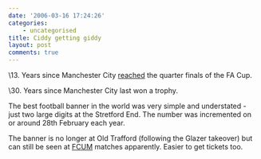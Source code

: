 ```yaml
---
date: '2006-03-16 17:24:26'
categories:
    - uncategorised
title: Ciddy getting giddy
layout: post
comments: true
---
```


\13. Years since Manchester City
[reached](http://news.bbc.co.uk/sport2/hi/football/fa_cup/4796150.stm)
the quarter finals of the FA Cup.

\30. Years since Manchester City last won a trophy.

The best football banner in the world was very simple and understated -
just two large digits at the Stretford End. The number was incremented
on or around 28th February each year.

The banner is no longer at Old Trafford (following the Glazer takeover)
but can still be seen at
[FCUM](http://en.wikipedia.org/wiki/FC_United_of_Manchester) matches
apparently. Easier to get tickets too.
